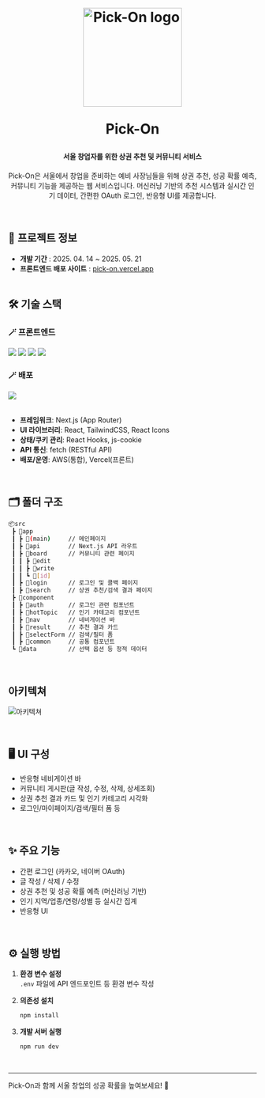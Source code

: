 <h1 align="center">
  <br>
  <img src="https://github.com/user-attachments/assets/82de2341-4070-4738-88e6-d48a5d5becca" alt="Pick-On logo" width="200">
  <p>
  <p>
  Pick-On
  </p>
</h1>

<h4 align="center">서울 창업자를 위한 상권 추천 및 커뮤니티 서비스</h4>

<p align="center">
Pick-On은 서울에서 창업을 준비하는 예비 사장님들을 위해
상권 추천, 성공 확률 예측, 커뮤니티 기능을 제공하는 웹 서비스입니다.
머신러닝 기반의 추천 시스템과 실시간 인기 데이터,
간편한 OAuth 로그인, 반응형 UI를 제공합니다.
</p>

<br>

## 📅 프로젝트 정보

- **개발 기간** : 2025. 04. 14 ~ 2025. 05. 21
- **프론트엔드 배포 사이트** : [pick-on.vercel.app](https://pick-on.vercel.app/)
  <br>
  <br>

## 🛠️ 기술 스택

### 🪄 프론트엔드

<div>
  <img src="https://img.shields.io/badge/next.js-000000?style=for-the-badge&logo=nextdotjs&logoColor=white" /> 
  <img src="https://img.shields.io/badge/typescript-3178C6.svg?style=for-the-badge&logo=typescript&logoColor=white" />
  <img src="https://img.shields.io/badge/tailwindcss-06B6D4?style=for-the-badge&logo=tailwindcss&logoColor=white" />
  <img src="https://img.shields.io/badge/react--icons-61DAFB?style=for-the-badge&logo=react&logoColor=white" />
</div>

### 🪄 배포

<div> 
  <img src="https://img.shields.io/badge/vercel-000000?style=for-the-badge&logo=vercel&logoColor=white" />
</div>

<br>

- **프레임워크**: Next.js (App Router)
- **UI 라이브러리**: React, TailwindCSS, React Icons
- **상태/쿠키 관리**: React Hooks, js-cookie
- **API 통신**: fetch (RESTful API)
- **배포/운영**: AWS(통합), Vercel(프론트)

<br>

## 🗂️ 폴더 구조

```bash
📦src
 ┣ 📂app
 ┃ ┣ 📂(main)     // 메인페이지
 ┃ ┣ 📂api        // Next.js API 라우트
 ┃ ┣ 📂board      // 커뮤니티 관련 페이지
 ┃ ┃ ┣ 📂edit
 ┃ ┃ ┣ 📂write
 ┃ ┃ ┗ 📂[id]
 ┃ ┣ 📂login      // 로그인 및 콜백 페이지
 ┃ ┣ 📂search     // 상권 추천/검색 결과 페이지
 ┣ 📂component
 ┃ ┣ 📂auth       // 로그인 관련 컴포넌트
 ┃ ┣ 📂hotTopic   // 인기 카테고리 컴포넌트
 ┃ ┣ 📂nav        // 네비게이션 바
 ┃ ┣ 📂result     // 추천 결과 카드
 ┃ ┣ 📂selectForm // 검색/필터 폼
 ┃ ┣ 📂common     // 공통 컴포넌트
 ┗ 📂data         // 선택 옵션 등 정적 데이터
```

<br>

## 아키텍쳐

![아키텍쳐](https://github.com/user-attachments/assets/7fbdcfcf-1b48-4204-8f85-a67a77c05d3a)

<br>

## 🖥️ UI 구성

- 반응형 네비게이션 바
- 커뮤니티 게시판(글 작성, 수정, 삭제, 상세조회)
- 상권 추천 결과 카드 및 인기 카테고리 시각화
- 로그인/마이페이지/검색/필터 폼 등

<br>

## ✨ 주요 기능

- 간편 로그인 (카카오, 네이버 OAuth)
- 글 작성 / 삭제 / 수정
- 상권 추천 및 성공 확률 예측 (머신러닝 기반)
- 인기 지역/업종/연령/성별 등 실시간 집계
- 반응형 UI

<br>

## ⚙️ 실행 방법

1. **환경 변수 설정**  
   `.env` 파일에 API 엔드포인트 등 환경 변수 작성

2. **의존성 설치**

   ```bash
   npm install
   ```

3. **개발 서버 실행**
   ```bash
   npm run dev
   ```

<br>

---

Pick-On과 함께 서울 창업의 성공 확률을 높여보세요! 🚀
